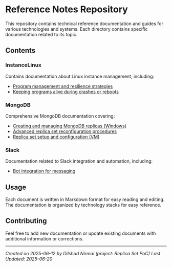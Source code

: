 # Reference Notes Repository

This repository contains technical reference documentation and guides for various technologies and systems. Each directory contains specific documentation related to its topic.

## Contents

### InstanceLinux
Contains documentation about Linux instance management, including:
- [Program management and resilience strategies](InstanceLinux/keeping_programs_alive_during_a_crash_or_reboot.md)
- [Keeping programs alive during crashes or reboots](InstanceLinux/keeping_programs_alive_during_a_crash_or_reboot.md)

### MongoDB
Comprehensive MongoDB documentation covering:
- [Creating and managing MongoDB replicas (Windows)](MongoDB/creating_mongodb_replica_windows.md)
- [Advanced replica set reconfiguration procedures](MongoDB/reconfigure_mongodb_replica_set.md)
- [Replica set setup and configuration (VM)](MongoDB/mongodb_replicaset_setup_vm.md)

### Slack
Documentation related to Slack integration and automation, including:
- [Bot integration for messaging](Slack/bot_integration_for_messaging.md)

## Usage
Each document is written in Markdown format for easy reading and editing. The documentation is organized by technology stacks for easy reference.

## Contributing
Feel free to add new documentation or update existing documents with additional information or corrections.

---

*Created on 2025-06-12 by Dilshad Nirmal (project: Replica Set PoC)*
_Last Updated: 2025-06-20_
